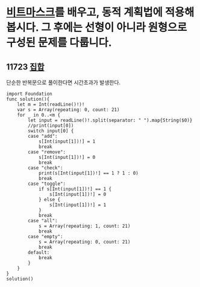 # [비트마스크](https://github.com/ww5702/Swift_Coding_Test/blob/main/Algorithm/%EB%B9%84%ED%8A%B8%EB%A7%88%EC%8A%A4%ED%82%B9.md)를 배우고, 동적 계획법에 적용해 봅시다. 그 후에는 선형이 아니라 원형으로 구성된 문제를 다룹니다.	

## 11723 [집합](https://www.acmicpc.net/problem/11723)
단순한 반복문으로 풀이한다면 시간초과가 발생한다.   
```
import Foundation
func solution(){
    let m = Int(readLine()!)!
    var s = Array(repeating: 0, count: 21)
    for _ in 0..<m {
        let input = readLine()!.split(separator: " ").map{String($0)}
        //print(input[0])
        switch input[0] {
        case "add":
            s[Int(input[1])!] = 1
            break
        case "remove":
            s[Int(input[1])!] = 0
            break
        case "check":
            print(s[Int(input[1])!] == 1 ? 1 : 0)
            break
        case "toggle":
            if s[Int(input[1])!] == 1 {
                s[Int(input[1])!] = 0
            } else {
                s[Int(input[1])!] = 1
            }
            break
        case "all":
            s = Array(repeating: 1, count: 21)
            break
        case "empty":
            s = Array(repeating: 0, count: 21)
            break
        default:
            break
        }
    }
}
solution()

```

```

```
